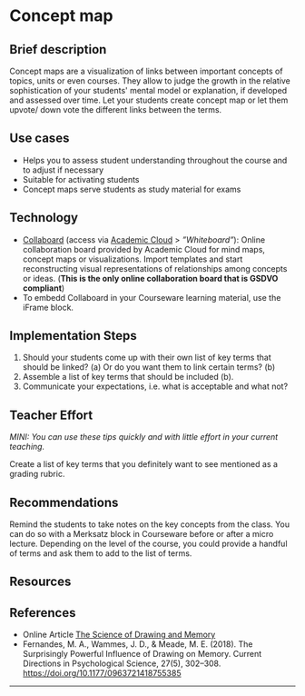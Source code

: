 # Concept map

## Brief description 
Concept maps are a visualization of links between important concepts of topics, units or even courses. 
They allow to judge the growth in the relative sophistication of your students' mental model or explanation, 
if developed and assessed over time. 
Let your students create  concept map or let them upvote/ down vote the different links between the terms. 

## Use cases
- Helps you to assess student understanding throughout the course and to adjust if necessary
- Suitable for activating students 
- Concept maps serve students as study material for exams 


## Technology 
- <a href="https://www.collaboard.app/de/" target="_blank">Collaboard</a> (access via <a href="https://academiccloud.de/services" target="_blank">Academic Cloud</a> > *”Whiteboard”*): 
Online collaboration board provided by Academic Cloud  for mind maps, concept maps or visualizations.  Import templates and start reconstructing visual representations of 
relationships among concepts or ideas. (**This is the only online collaboration board that is GSDVO compliant**)
- To embedd Collaboard in your Courseware learning material, use the iFrame block. 

## Implementation Steps
1. Should your students come up with their own list of key terms that should be linked? (a) 
 Or do you want them to link  certain terms?   (b)
2. Assemble a list of key terms that should be included (b).
3. Communicate your expectations, i.e. what is acceptable and what not? 

## Teacher Effort 
*MINI: You can use these tips quickly and with little effort in your current teaching.*

Create a list of key terms that you definitely want to see mentioned as a grading rubric. 


## Recommendations 
Remind the students to take notes on the key concepts from the class. You can do so with a Merksatz block in Courseware before or after a micro lecture. 
Depending on the level of the course, you could provide a handful of terms and ask them to add to the list of terms.

## Resources

[//]: <> (Own Material: Konkretes Beispiel für eine Conpet map -L fragen)

## References 
- Online Article <a href="https://www.edutopia.org/article/science-drawing-and-memory?fbclid=IwAR3IJV7eHQ3rLLniYiZOsVZ2ewADgUxMpRwLvOQr9UOEmAuuzRhkN_LOnZM">The Science of Drawing and Memory</a>
- Fernandes, M. A., Wammes, J. D., & Meade, M. E. (2018). The Surprisingly Powerful Influence of Drawing on Memory. Current Directions in Psychological Science, 27(5), 302–308. <a href="https://doi.org/10.1177/0963721418755385">https://doi.org/10.1177/0963721418755385</a>


[//]: <> (Reusable='yes') 

[//]: <> (testimony= Laura Krieger)

----
[//]: <> (task_complexity='1')